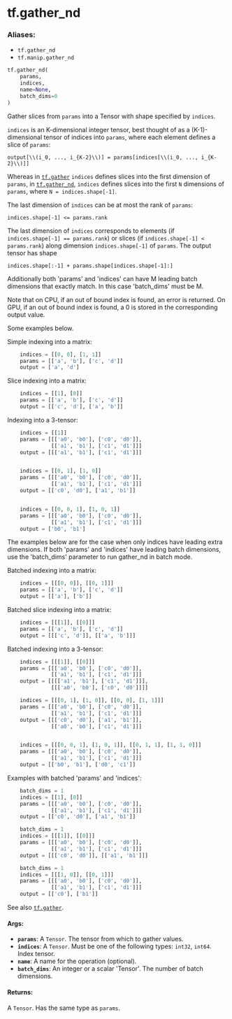 <div itemscope itemtype="http://developers.google.com/ReferenceObject">
<meta itemprop="name" content="tf.gather_nd" />
<meta itemprop="path" content="Stable" />
</div>

# tf.gather_nd

### Aliases:

* `tf.gather_nd`
* `tf.manip.gather_nd`

``` python
tf.gather_nd(
    params,
    indices,
    name=None,
    batch_dims=0
)
```

Gather slices from `params` into a Tensor with shape specified by `indices`.

`indices` is an K-dimensional integer tensor, best thought of as a
(K-1)-dimensional tensor of indices into `params`, where each element defines
a slice of `params`:

    output[\\(i_0, ..., i_{K-2}\\)] = params[indices[\\(i_0, ..., i_{K-2}\\)]]

Whereas in <a href="../tf/gather.md"><code>tf.gather</code></a> `indices` defines slices into the first
dimension of `params`, in <a href="../tf/gather_nd.md"><code>tf.gather_nd</code></a>, `indices` defines slices into the
first `N` dimensions of `params`, where `N = indices.shape[-1]`.

The last dimension of `indices` can be at most the rank of
`params`:

    indices.shape[-1] <= params.rank

The last dimension of `indices` corresponds to elements
(if `indices.shape[-1] == params.rank`) or slices
(if `indices.shape[-1] < params.rank`) along dimension `indices.shape[-1]`
of `params`.  The output tensor has shape

    indices.shape[:-1] + params.shape[indices.shape[-1]:]

Additionally both 'params' and 'indices' can have M leading batch
dimensions that exactly match. In this case 'batch_dims' must be M.

Note that on CPU, if an out of bound index is found, an error is returned.
On GPU, if an out of bound index is found, a 0 is stored in the
corresponding output value.

Some examples below.

Simple indexing into a matrix:

```python
    indices = [[0, 0], [1, 1]]
    params = [['a', 'b'], ['c', 'd']]
    output = ['a', 'd']
```

Slice indexing into a matrix:

```python
    indices = [[1], [0]]
    params = [['a', 'b'], ['c', 'd']]
    output = [['c', 'd'], ['a', 'b']]
```

Indexing into a 3-tensor:

```python
    indices = [[1]]
    params = [[['a0', 'b0'], ['c0', 'd0']],
              [['a1', 'b1'], ['c1', 'd1']]]
    output = [[['a1', 'b1'], ['c1', 'd1']]]


    indices = [[0, 1], [1, 0]]
    params = [[['a0', 'b0'], ['c0', 'd0']],
              [['a1', 'b1'], ['c1', 'd1']]]
    output = [['c0', 'd0'], ['a1', 'b1']]


    indices = [[0, 0, 1], [1, 0, 1]]
    params = [[['a0', 'b0'], ['c0', 'd0']],
              [['a1', 'b1'], ['c1', 'd1']]]
    output = ['b0', 'b1']
```

The examples below are for the case when only indices have leading extra
dimensions. If both 'params' and 'indices' have leading batch dimensions, use
the 'batch_dims' parameter to run gather_nd in batch mode.

Batched indexing into a matrix:

```python
    indices = [[[0, 0]], [[0, 1]]]
    params = [['a', 'b'], ['c', 'd']]
    output = [['a'], ['b']]
```

Batched slice indexing into a matrix:

```python
    indices = [[[1]], [[0]]]
    params = [['a', 'b'], ['c', 'd']]
    output = [[['c', 'd']], [['a', 'b']]]
```

Batched indexing into a 3-tensor:

```python
    indices = [[[1]], [[0]]]
    params = [[['a0', 'b0'], ['c0', 'd0']],
              [['a1', 'b1'], ['c1', 'd1']]]
    output = [[[['a1', 'b1'], ['c1', 'd1']]],
              [[['a0', 'b0'], ['c0', 'd0']]]]

    indices = [[[0, 1], [1, 0]], [[0, 0], [1, 1]]]
    params = [[['a0', 'b0'], ['c0', 'd0']],
              [['a1', 'b1'], ['c1', 'd1']]]
    output = [[['c0', 'd0'], ['a1', 'b1']],
              [['a0', 'b0'], ['c1', 'd1']]]


    indices = [[[0, 0, 1], [1, 0, 1]], [[0, 1, 1], [1, 1, 0]]]
    params = [[['a0', 'b0'], ['c0', 'd0']],
              [['a1', 'b1'], ['c1', 'd1']]]
    output = [['b0', 'b1'], ['d0', 'c1']]
```

Examples with batched 'params' and 'indices':

```python
    batch_dims = 1
    indices = [[1], [0]]
    params = [[['a0', 'b0'], ['c0', 'd0']],
              [['a1', 'b1'], ['c1', 'd1']]]
    output = [['c0', 'd0'], ['a1', 'b1']]

    batch_dims = 1
    indices = [[[1]], [[0]]]
    params = [[['a0', 'b0'], ['c0', 'd0']],
              [['a1', 'b1'], ['c1', 'd1']]]
    output = [[['c0', 'd0']], [['a1', 'b1']]]

    batch_dims = 1
    indices = [[[1, 0]], [[0, 1]]]
    params = [[['a0', 'b0'], ['c0', 'd0']],
              [['a1', 'b1'], ['c1', 'd1']]]
    output = [['c0'], ['b1']]
```

See also <a href="../tf/gather.md"><code>tf.gather</code></a>.

#### Args:

* <b>`params`</b>: A `Tensor`. The tensor from which to gather values.
* <b>`indices`</b>: A `Tensor`. Must be one of the following types: `int32`, `int64`.
    Index tensor.
* <b>`name`</b>: A name for the operation (optional).
* <b>`batch_dims`</b>: An integer or a scalar 'Tensor'. The number of batch dimensions.


#### Returns:

A `Tensor`. Has the same type as `params`.